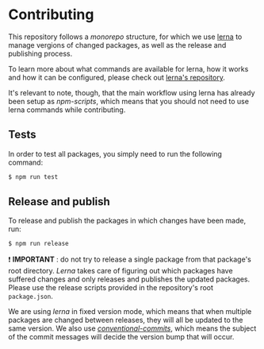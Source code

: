 # Contributing

This repository follows a _monorepo_ structure, for which we use [lerna](https://lerna.js.org) to manage vergions of changed packages, as well as the release and publishing process.

To learn more about what commands are available for lerna, how it works and how it can be configured, please check out [lerna's repository](https://github.com/lerna/lerna/).

It's relevant to note, though, that the main workflow using lerna has already been setup as _npm-scripts_, which means that you should not need to use lerna commands while contributing.

## Tests

In order to test all packages, you simply need to run the following command:

```sh
$ npm run test
```

## Release and publish

To release and publish the packages in which changes have been made, run:

```sh
$ npm run release
```

❗️ **IMPORTANT** : do not try to release a single package from that package's root directory. _Lerna_ takes care of figuring out which packages have suffered changes and only releases and publishes the updated packages. Please use the release scripts provided in the repository's root `package.json`.

We are using _lerna_ in fixed version mode, which means that when multiple packages are changed between releases, they will all be updated to the same version. We also use [_conventional-commits_](https://www.conventionalcommits.org), which means the subject of the commit messages will decide the version bump that will occur.
